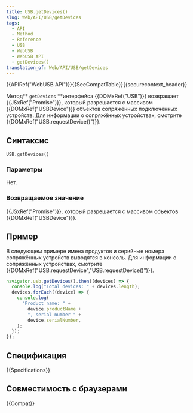 ```yaml
---
title: USB.getDevices()
slug: Web/API/USB/getDevices
tags:
  - API
  - Method
  - Reference
  - USB
  - WebUSB
  - WebUSB API
  - getDevices()
translation_of: Web/API/USB/getDevices
---
```


{{APIRef("WebUSB API")}}{{SeeCompatTable}}{{securecontext_header}}

Метод** `getDevices` **интерфейса {{DOMxRef("USB")}} возвращает {{JSxRef("Promise")}}, который разрешается с массивом {{DOMxRef("USBDevice")}} объектов сопряжённых подключённых устройств. Для информации о сопряжённых устройствах, смотрите {{DOMxRef("USB.requestDevice()")}}.

## Синтаксис

```
USB.getDevices()
```

### Параметры

Нет.

### Возвращаемое значение

{{JSxRef("Promise")}}, который разрешается с массивом объектов {{DOMxRef("USBDevice")}}.

## Пример

В следующем примере имена продуктов и серийные номера сопряжённых устройств выводятся в консоль. Для информации о сопряжённых устройствах, смотрите {{DOMxRef("USB.requestDevice","USB.requestDevice()")}}.

```js
navigator.usb.getDevices().then((devices) => {
  console.log("Total devices: " + devices.length);
  devices.forEach((device) => {
    console.log(
      "Product name: " +
        device.productName +
        ", serial number " +
        device.serialNumber,
    );
  });
});
```

## Спецификация

{{Specifications}}

## Совместимость с браузерами

{{Compat}}

